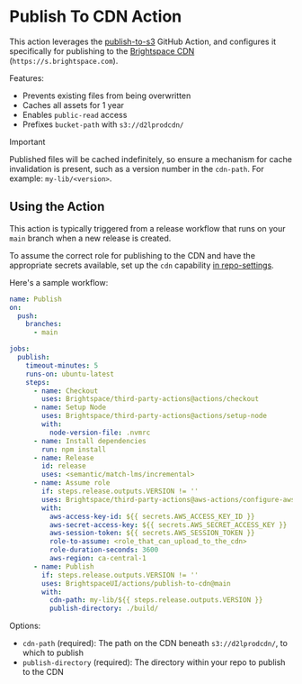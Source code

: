 # Publish To CDN Action

This action leverages the [publish-to-s3](../publish-to-s3/) GitHub Action, and configures it specifically for publishing to the [Brightspace CDN](https://desire2learn.atlassian.net/wiki/spaces/DEVCENTRAL/pages/3314221651/Brightspace+CDN) (`https://s.brightspace.com`).

Features:
- Prevents existing files from being overwritten
- Caches all assets for 1 year
- Enables `public-read` access
- Prefixes `bucket-path` with `s3://d2lprodcdn/`

> [!IMPORTANT]  
> Published files will be cached indefinitely, so ensure a mechanism for cache invalidation is present, such as a version number in the `cdn-path`. For example: `my-lib/<version>`.

## Using the Action

This action is typically triggered from a release workflow that runs on your `main` branch when a new release is created.

To assume the correct role for publishing to the CDN and have the appropriate secrets available, set up the `cdn` capability [in repo-settings](https://github.com/Brightspace/repo-settings/blob/main/docs/cdn.md).

Here's a sample workflow:

```yml
name: Publish
on:
  push:
    branches:
      - main

jobs:
  publish:
    timeout-minutes: 5
    runs-on: ubuntu-latest
    steps:
      - name: Checkout
        uses: Brightspace/third-party-actions@actions/checkout
      - name: Setup Node
        uses: Brightspace/third-party-actions@actions/setup-node
        with:
          node-version-file: .nvmrc
      - name: Install dependencies
        run: npm install
      - name: Release
        id: release
        uses: <semantic/match-lms/incremental>
      - name: Assume role
        if: steps.release.outputs.VERSION != ''
        uses: Brightspace/third-party-actions@aws-actions/configure-aws-credentials
        with:
          aws-access-key-id: ${{ secrets.AWS_ACCESS_KEY_ID }}
          aws-secret-access-key: ${{ secrets.AWS_SECRET_ACCESS_KEY }}
          aws-session-token: ${{ secrets.AWS_SESSION_TOKEN }}
          role-to-assume: <role_that_can_upload_to_the_cdn>
          role-duration-seconds: 3600
          aws-region: ca-central-1
      - name: Publish
        if: steps.release.outputs.VERSION != ''
        uses: BrightspaceUI/actions/publish-to-cdn@main
        with:
          cdn-path: my-lib/${{ steps.release.outputs.VERSION }}
          publish-directory: ./build/
```

Options:

* `cdn-path` (required): The path on the CDN beneath `s3://d2lprodcdn/`, to which to publish
* `publish-directory` (required): The directory within your repo to publish to the CDN
